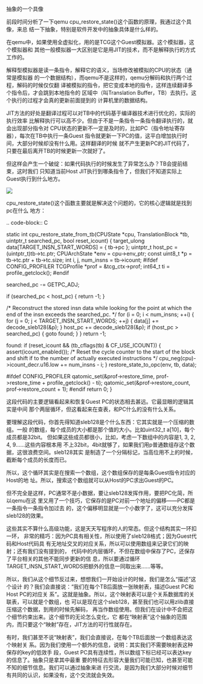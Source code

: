         
抽象的一个具像

前段时间分析了一下qemu cpu_restore_state()这个函数的原理，我通过这个具像，来总
结一下抽象，特别是软件开发中的抽象具体是什么样的。

在qemu中，如果使用全虚拟化，用的是TCG这个Guest模拟器。这个模拟器，这个模拟器和
其他一般模拟器一大区别是它是用JIT的技术，而不是解释执行的方式工作的。

解释型模拟器是读一条指令，解释它的语义，当场修改被模拟的CPU的状态（通常是模拟器
的一个数据结构），而qemu不是这样的，qemu分解码和执行两个过程，解码的时候仅仅翻
译被模拟的指令，把它变成本地的指令，这样连续翻译多个指令后，才会跳到本地指令的
区域中（叫Translation Buffer，TB）去执行。这个执行的过程才会真的更新前面提到的
计算机里的数据结构。

JIT方法的好处是翻译过程可以对TB中的代码基于编译器技术进行优化的，实际的执行效率
比解释执行可以高不少。但由于不是一条指令一条指令翻译执行的，就会出现部分指令对
CPU状态的更新不一定是及时的，比如PC（指令地址寄存器），每次在TB中执行一条Guest
指令就更新一下PC的值，这平白增加执行时间，大部分时候却没有什么用。这样翻译的时候
就不产生更新PC的JIT代码了，只要在最后离开TB的时候更新一次就好了。

但这样会产生一个破绽：如果代码执行的时候发生了异常怎么办？TB会提前结束，这时我们
只知道当前Host JIT执行到哪条指令了，但我们不知道实际上Guest执行到什么地方。

![](_static/qemu_cpu_restore.svg)

cpu_restore_state()这个函数主要就是解决这个问题的，它的核心逻辑就是找到pc在什么
地方：

.. code-block:: C

  static int cpu_restore_state_from_tb(CPUState *cpu, TranslationBlock *tb,
  uintptr_t searched_pc, bool reset_icount)
  {
  target_ulong data[TARGET_INSN_START_WORDS] = { tb->pc };
  uintptr_t host_pc = (uintptr_t)tb->tc.ptr;
  CPUArchState *env = cpu->env_ptr;
  const uint8_t *p = tb->tc.ptr + tb->tc.size;
  int i, j, num_insns = tb->icount;
  #ifdef CONFIG_PROFILER
  TCGProfile *prof = &tcg_ctx->prof;
  int64_t ti = profile_getclock();
  #endif
  
  searched_pc -= GETPC_ADJ;
  
  if (searched_pc < host_pc) {
  return -1;
  }
  
  /* Reconstruct the stored insn data while looking for the point at
  which the end of the insn exceeds the searched_pc.  */
  for (i = 0; i < num_insns; ++i) {
  for (j = 0; j < TARGET_INSN_START_WORDS; ++j) {
  data[j] += decode_sleb128(&p);
  }
  host_pc += decode_sleb128(&p);
  if (host_pc > searched_pc) {
  goto found;
  }
  }
  return -1;
  
  found:
  if (reset_icount && (tb_cflags(tb) & CF_USE_ICOUNT)) {
  assert(icount_enabled());
  /* Reset the cycle counter to the start of the block
  and shift if to the number of actually executed instructions */
  cpu_neg(cpu)->icount_decr.u16.low += num_insns - i;
  }
  restore_state_to_opc(env, tb, data);
  
  #ifdef CONFIG_PROFILER
  qatomic_set(&prof->restore_time,
  prof->restore_time + profile_getclock() - ti);
  qatomic_set(&prof->restore_count, prof->restore_count + 1);
  #endif
  return 0;
  }

这段代码的主要逻辑看起来和恢复Guest PC的状态相去甚远。它最显眼的逻辑其实是中间
那个两层循环，但这看起来在查表，和PC什么的没有什么关系。

要理解这段代码，你首先得知道sleb128是个什么东西：它其实就是一个压缩的数组。一般
的数组，每个成员的大小都是那个值的大小。比如uint32_t a[10]，每个成员都是32bit。
但如果这些成员都很小，比如，考虑一下数组中的内容是1, 3, 2, 4, 9……这些内容根本用
不上32bit，4bit就够了，如果我们用p普通数组存这个数据，这很浪费空间。sleb128其实
是制造了一个分隔标记，当高位用不上的时候，截断每个成员的长度而已。

所以，这个循环其实是在搜索一个数组，这个数组保存的是每条Guest指令对应的Host的地
址。所以，搜索这个数组就可以从Host的PC求出Guest的PC。

但不完全是这样，PC通常不是小数据，要让sleb128发挥作用，要把PC化简，所以qemu在这
里又用了一个技巧，它保存的是PC对前一个地址的偏移——PC都是一条指令一条指令加过去
的，这个偏移明显就是一个小数字了，这可以充分发挥sleb128的效果。

这些其实不算什么高级功能，这是天天写程序的人的常态。但这个结构其实一环扣一环，
非常的精巧：因为PC具有相关性，所以使用了sleb128格式；因为Guest代码和Host代码具
有无地址交叉的对应关系，所以可以使用数组来记录它们的映射；还有我们没有提到的，
代码中的内层循环，不但在数组中保存了PC，还保存了平台相关的其他不能同步更新的信
息，所以要通过循环TARGET_INSN_START_WORDS把额外的信息一同取出来......等等。

所以，我们从这个细节反过来，想想我们一开始设计的时候，我们是怎么“描述”这个设计
的？我们会直接说：“我们在每个TB后面放一张映射表，描述Guest PC和Host PC的对应关
系”。这就是抽象。所以，这个映射表可以是个关系数据库的关联表，可以就是个数组，也
可以是现在这个sleb128，甚至我们也可以用zlib直接压缩这个数据，到用的时候先解码，
再当作数组使用。但我们在设计中不会把这个细节约束出来。这个细节的无论怎么变化，它
都在“映射表”这个抽象的范围内，而只要这个“映射”存在，JIT方法的可行性就存在。

有时，我们甚至不说“映射表”，我们会直接说，在每个TB后面放一个数组表达这个映射关
系。因为我们使用一个额外的信息，说明：其实我们不需要映射表这种保存的key的低效手
段，Guest PC具有连续性，所以数组下标已经可以表达key的信息了。抽象只是拿其中最重
要的特征去形容大量我们可能已知，也甚至可能不知的细节信息。我们可以通过抽象来进
行交流，是因为我们大部分时候对细节有共同的认识，如果没有，这个交流就会失效。
